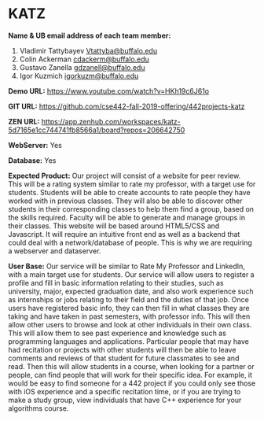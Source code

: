<h1>KATZ</h1>

**Name & UB email address of each team member:** 
1. Vladimir Tattybayev Vtattyba@buffalo.edu 
2. Colin Ackerman cdackerm@buffalo.edu 
3. Gustavo Zanella gdzanell@buffalo.edu 
4. Igor Kuzmich igorkuzm@buffalo.edu

**Demo URL:** https://www.youtube.com/watch?v=HKh19c6J61o

**GIT URL:** https://github.com/cse442-fall-2019-offering/442projects-katz

**ZEN URL:** https://app.zenhub.com/workspaces/katz-5d7165e1cc744741fb8566a1/board?repos=206642750

**WebServer:** Yes

**Database:** Yes

**Expected Product:** Our project will consist of a website for peer review. This will be a rating system similar to rate my professor, with a target use for students. Students will be able to create accounts to rate people they have worked with in previous classes. They will also be able to discover other students in their corresponding classes to help them find a group, based on the skills required. Faculty will be able to generate and manage groups in their classes. This website will be based around HTML5/CSS and Javascript. It will require an intuitive front end as well as a backend that could deal with a network/database of people. This is why we are requiring a webserver and dataserver.

**User Base:** Our service will be similar to Rate My Professor and LinkedIn, with a main target use for students. Our service will allow users to register a profile and fill in basic information relating to their studies, such as university, major, expected graduation date, and also work experience such as internships or jobs relating to their field and the duties of that job. Once users have registered basic info, they can then fill in what classes they are taking and have taken in past semesters, with professor info. This will then allow other users to browse and look at other individuals in their own class. This will allow them to see past experience and knowledge such as programming languages and applications. Particular people that may have had recitation or projects with other students will then be able to leave comments and reviews of that student for future classmates to see and read. Then this will allow students in a course, when looking for a partner or people, can find people that will work for their specific idea. For example, it would be easy to find someone for a 442 project if you could only see those with iOS experience and a specific recitation time, or if you are trying to make a study group, view individuals that have C++ experience for your algorithms course.

